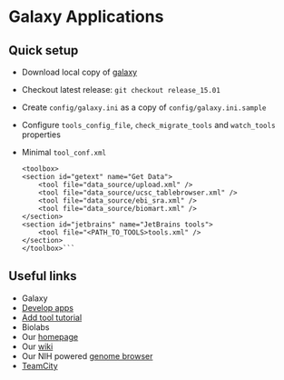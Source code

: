 Galaxy Applications
=================

Quick setup
------------

* Download local copy of [galaxy](https://wiki.galaxyproject.org/Admin/GetGalaxy)
* Checkout latest release: `git checkout release_15.01`
* Create `config/galaxy.ini` as a copy of `config/galaxy.ini.sample`
* Configure `tools_config_file`, `check_migrate_tools` and `watch_tools` properties
* Minimal `tool_conf.xml`

    ```<?xml version='1.0' encoding='utf-8'?>
    <toolbox>
    <section id="getext" name="Get Data">
        <tool file="data_source/upload.xml" />
        <tool file="data_source/ucsc_tablebrowser.xml" />
        <tool file="data_source/ebi_sra.xml" />
        <tool file="data_source/biomart.xml" />
    </section>
    <section id="jetbrains" name="JetBrains tools">
        <tool file="<PATH_TO_TOOLS>tools.xml" />
    </section>
    </toolbox>```

Useful links
------------
* Galaxy
 * [Develop apps](https://wiki.galaxyproject.org/Develop)
 * [Add tool tutorial](https://wiki.galaxyproject.org/Admin/Tools/AddToolTutorial)
* Biolabs
 * Our [homepage](http://beta-research.jetbrains.org/groups/biolabs)
 * Our [wiki](http://biolabs.intellij.net)
 * Our NIH powered [genome browser](http://genomebrowser.labs.intellij.net)
 * [TeamCity](https://teamcity.jetbrains.com/project.html?projectId=Epigenome)

